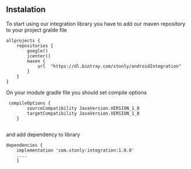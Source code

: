 ## Instalation

To start using our integration library you have to add our maven repository to your project gralde file

```
allprojects {
    repositories {
        google()
        jcenter()
        maven {
            url  "https://dl.bintray.com/stonly/androidIntegration"
        }
    }
}
```

On your module gradle file you should set compile options

```
 compileOptions {
        sourceCompatibility JavaVersion.VERSION_1_8
        targetCompatibility JavaVersion.VERSION_1_8
    }
      
```

and add dependency to library

```
dependencies {
    implementation 'com.stonly:integration:1.0.0'
    ....
    }
```

